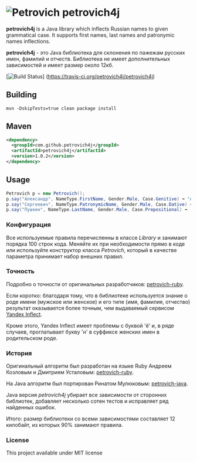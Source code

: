 ![Petrovich](petrovich.png) petrovich4j
==========================================

__petrovich4j__ is a Java library which inflects Russian names to given grammatical case. It supports first names, last names and patronymic names inflections.

__petrovich4j__ - это Java библиотека для склонения по пажежам русских имен, фамилий и отчеств. Библиотека не имеет дополнительных зависимостей и имеет размер около 12кб.

[![Build Status](https://travis-ci.org/petrovich4j/petrovich4j.svg?branch=master)]	(https://travis-ci.org/petrovich4j/petrovich4j)

## Building

```
mvn -DskipTests=true clean package install
```

## Maven
```xml
<dependency>
  <groupId>com.github.petrovich4j</groupId>
  <artifactId>petrovich4j</artifactId>
  <version>1.0.2</version>
</dependency>
```
## Usage

```java
Petrovich p = new Petrovich();
p.say("Александр", NameType.FirstName, Gender.Male, Case.Genitive) ➟ "Александра"
p.say("Сергеевич", NameType.PatronymicName, Gender.Male, Case.Dative) ➟ "Сергеевичу"
p.say("Пушкин", NameType.LastName, Gender.Male, Case.Prepositional) ➟  "Пушкине"
```

### Конфигурация

Все используемые правила перечисленны в классе *Library* и занимают порядка 100 строк кода. 
Меняйте их при необходимости прямо в коде или используйте конструктор класса *Petrovich*, который в качестве параметра принимает набор внешних правил. 

### Точность

Подробно о точности от оригинальных разработчиков: [petrovich-ruby](https://github.com/petrovich/petrovich-ruby#Оценка-аккуратности).

Если коротко: благодаря тому, что в библиотеке используется знание о роде имени (мужское или женское) и его типе (имя, фамилия, отчество) результат оказывается более точным,
чем выдаваемый сервисом [Yandex Inflect](https://export.yandex.ru/inflect.xml?name=%D0%9F%D0%B5%D1%82%D1%80%D0%BE%D0%B2%D0%B8%D1%87). 

Кроме этого, Yandex Inflect имеет проблемы с буквой 'ё' и, в ряде случаев, проглатывает букву 'н' в суффиксе женских имен в родительском роде.


### История

Оригинальный алгоритм был разработан на языке Ruby Андреем Козловым и Дмитрием Усталовым: [petrovich-ruby](https://github.com/petrovich/petrovich-ruby).

На Java алгоритм был портирован Ринатом Мулюковым: [petrovich-java](https://github.com/petrovich/petrovich-java).
 
Java версия *petrovich4j* убирает все зависимости от сторонних библиотек, добавляет несколько сотен тестов и исправляет ряд найденных ошибок.

Итого: размер библиотеки со всеми зависимостями составляет 12 килобайт, из которых 90% занимают правила. 
  

### License

This project available under MIT license